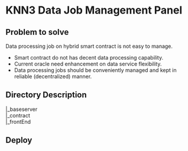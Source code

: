 # KNN3 Data Job Management Panel

## Problem to solve   
Data processing job on hybrid smart contract is not easy to manage.   
- Smart contract do not has decent data processing capability.
- Current oracle need enhancement on data service flexibility.
- Data processing jobs should be conveniently managed and kept in reliable (decentralized) manner.    


## Directory Description    

|_baseserver           
|_contract    
|_frontEnd    

## Deploy

